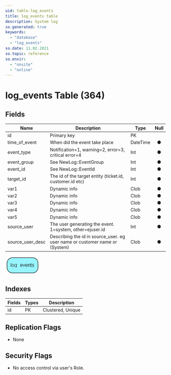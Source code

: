 ```yaml
---
uid: table-log_events
title: log_events table
description: System log
so.generated: true
keywords:
  - "database"
  - "log_events"
so.date: 11.02.2021
so.topic: reference
so.envir:
  - "onsite"
  - "online"
---
```


# log\_events Table (364)

## Fields

| Name | Description | Type | Null |
|------|-------------|------|:----:|
|id|Primary key|PK| |
|time\_of\_event|When did the event take place|DateTime|&#x25CF;|
|event\_type|Notification=1, warning=2, error=3, critical error=4|Int|&#x25CF;|
|event\_group|See NewLog::EventGroup|Int|&#x25CF;|
|event\_id|See NewLog::EventId|Int|&#x25CF;|
|target\_id|The id of the target entity (ticket.id, customer.id etc)|Int|&#x25CF;|
|var1|Dynamic info|Clob|&#x25CF;|
|var2|Dynamic info|Clob|&#x25CF;|
|var3|Dynamic info|Clob|&#x25CF;|
|var4|Dynamic info|Clob|&#x25CF;|
|var5|Dynamic info|Clob|&#x25CF;|
|source\_user|The user generating the event. 1=system, other=ejuser.id|Int|&#x25CF;|
|source\_user\_desc|Describing the id in source_user. eg user name or customer name or (System)|Clob|&#x25CF;|


![log_events table relationship diagram](./media/log_events.png)

## Indexes

| Fields | Types | Description |
|--------|-------|-------------|
|id |PK |Clustered, Unique |

## Replication Flags

* None

## Security Flags

* No access control via user's Role.

